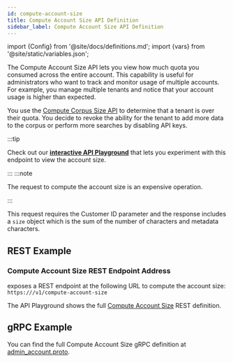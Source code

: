 ```yaml
---
id: compute-account-size
title: Compute Account Size API Definition
sidebar_label: Compute Account Size API Definition
---
```


import {Config} from '@site/docs/definitions.md';
import {vars} from '@site/static/variables.json';

The Compute Account Size API lets you view how much quota you consumed 
across the entire account. This capability is useful for administrators who 
want to track and monitor usage of multiple accounts. For example, you manage 
multiple tenants and notice that your account usage is higher than expected.

You use the [Compute Corpus Size API](/docs/api-reference/admin-apis/corpus/compute-corpus-size) to determine 
that a tenant is over their quota. You decide to revoke the ability for 
the tenant to add more data to the corpus or perform more searches by 
disabling API keys.

:::tip

Check out our [**interactive API Playground**](/docs/rest-api/compute-account-size) that lets you experiment with this 
endpoint to view the account size.

:::
:::note

The request to compute the account size is an expensive operation.

:::

This request requires the Customer ID parameter and the response includes a
`size` object which is the sum of the number of characters and metadata 
characters.

## REST Example

### Compute Account Size REST Endpoint Address

<Config v="names.product"/> exposes a REST endpoint at the following URL
to compute the account size:
<code>https://<Config v="domains.rest.admin"/>/v1/compute-account-size</code>

The API Playground shows the full [Compute Account Size](/docs/rest-api/compute-account-size) REST definition.

## gRPC Example

You can find the full Compute Account Size gRPC definition at [admin_account.proto](https://github.com/vectara/protos/blob/main/admin_account.proto).
